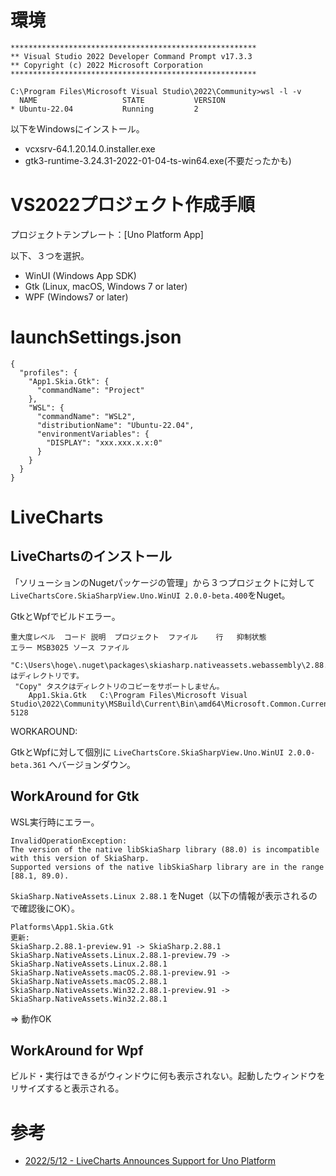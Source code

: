 # 環境

```
*******************************************************
** Visual Studio 2022 Developer Command Prompt v17.3.3
** Copyright (c) 2022 Microsoft Corporation
*******************************************************

C:\Program Files\Microsoft Visual Studio\2022\Community>wsl -l -v
  NAME                   STATE           VERSION
* Ubuntu-22.04           Running         2
```

以下をWindowsにインストール。
- vcxsrv-64.1.20.14.0.installer.exe
- gtk3-runtime-3.24.31-2022-01-04-ts-win64.exe(不要だったかも)

# VS2022プロジェクト作成手順

プロジェクトテンプレート：[Uno Platform App]


以下、３つを選択。

- WinUI (Windows App SDK)
- Gtk (Linux, macOS, Windows 7 or later)
- WPF (Windows7 or later)

# launchSettings.json

```
{
  "profiles": {
    "App1.Skia.Gtk": {
      "commandName": "Project"
    },
    "WSL": {
      "commandName": "WSL2",
      "distributionName": "Ubuntu-22.04",
      "environmentVariables": {
        "DISPLAY": "xxx.xxx.x.x:0"
      }
    }
  }
}
```

# LiveCharts

## LiveChartsのインストール

「ソリューションのNugetパッケージの管理」から３つプロジェクトに対して `LiveChartsCore.SkiaSharpView.Uno.WinUI 2.0.0-beta.400`をNuget。

GtkとWpfでビルドエラー。
```
重大度レベル	コード	説明	プロジェクト	ファイル	行	抑制状態
エラー	MSB3025	ソース ファイル
 "C:\Users\hoge\.nuget\packages\skiasharp.nativeassets.webassembly\2.88.1\build\netstandard1.0\libSkiaSharp.a" はディレクトリです。
 "Copy" タスクはディレクトリのコピーをサポートしません。
 	App1.Skia.Gtk	C:\Program Files\Microsoft Visual Studio\2022\Community\MSBuild\Current\Bin\amd64\Microsoft.Common.CurrentVersion.targets	5128	
```

WORKAROUND:

GtkとWpfに対して個別に `LiveChartsCore.SkiaSharpView.Uno.WinUI 2.0.0-beta.361` へバージョンダウン。

## WorkAround for Gtk

WSL実行時にエラー。
```
InvalidOperationException:
The version of the native libSkiaSharp library (88.0) is incompatible with this version of SkiaSharp.
Supported versions of the native libSkiaSharp library are in the range [88.1, 89.0).
```

`SkiaSharp.NativeAssets.Linux 2.88.1` をNuget（以下の情報が表示されるので確認後にOK）。
```
Platforms\App1.Skia.Gtk
更新:
SkiaSharp.2.88.1-preview.91 -> SkiaSharp.2.88.1
SkiaSharp.NativeAssets.Linux.2.88.1-preview.79 -> SkiaSharp.NativeAssets.Linux.2.88.1
SkiaSharp.NativeAssets.macOS.2.88.1-preview.91 -> SkiaSharp.NativeAssets.macOS.2.88.1
SkiaSharp.NativeAssets.Win32.2.88.1-preview.91 -> SkiaSharp.NativeAssets.Win32.2.88.1
```
⇒ 動作OK

## WorkAround for Wpf

ビルド・実行はできるがウィンドウに何も表示されない。起動したウィンドウをリサイズすると表示される。

# 参考

- [2022/5/12 - LiveCharts Announces Support for Uno Platform](https://platform.uno/blog/livecharts-announces-support-for-uno-platform/)
